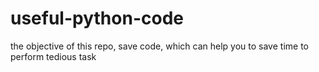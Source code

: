 # useful-python-code
the objective of this repo, save code, which can help you to save time to perform tedious task 
